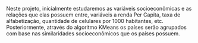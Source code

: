 Neste projeto, inicialmente estudaremos as variáveis socioeconômicas e as relações que elas possuem entre, variáveis a renda Per Capita, taxa de alfabetização, quantidade de celulares por 1000 habitantes, etc. Posteriormente, através do algoritmo KMeans os países serão agrupados com base nas similaridades socioeconômicos que os países possuem. 
